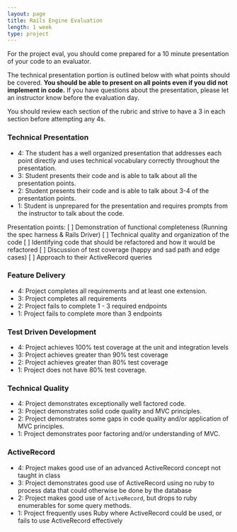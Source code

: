 ```yaml
---
layout: page
title: Rails Engine Evaluation
length: 1 week
type: project
---
```


For the project eval, you should come prepared for a 10 minute presentation of your code to an evaluator.

The technical presentation portion is outlined below with what points should be covered. **You should be able to present on all points even if you did not implement in code.**  If you have questions about the presentation, please let an instructor know before the evaluation day.

You should review each section of the rubric and strive to have a 3 in each section before attempting any 4s.


### Technical Presentation

* 4: The student has a well organized presentation that addresses each point directly and uses technical vocabulary correctly throughout the presentation.
* 3: Student presents their code and is able to talk about all the presentation points.
* 2: Student presents their code and is able to talk about 3-4 of the presentation points.
* 1: Student is unprepared for the presentation and requires prompts from the instructor to talk about the code.

Presentation points:
  [ ] Demonstration of functional completeness (Running the spec harness & Rails Driver)
  [ ] Technical quality and organization of the code
  [ ] Identifying code that should be refactored and how it would be refactored
  [ ] Discussion of test coverage (happy and sad path and edge cases)
  [ ] Approach to their ActiveRecord queries

### Feature Delivery

* 4: Project completes all requirements and at least one extension.
* 3: Project completes all requirements
* 2: Project fails to complete 1 - 3 required endpoints
* 1: Project fails to complete more than 3 endpoints

### Test Driven Development

* 4: Project achieves 100% test coverage at the unit and integration levels
* 3: Project achieves greater than 90% test coverage
* 2: Project achieves greater than 80% test coverage
* 1: Project does not have 80% test coverage.

### Technical Quality

* 4: Project demonstrates exceptionally well factored code.
* 3: Project demonstrates solid code quality and MVC principles.
* 2: Project demonstrates some gaps in code quality and/or application of MVC principles.
* 1: Project demonstrates poor factoring and/or understanding of MVC.

### ActiveRecord

* 4: Project makes good use of an advanced ActiveRecord concept not taught in class
* 3: Project demonstrates good use of ActiveRecord using no ruby to process data that could otherwise be done by the database
* 2: Project makes good use of `ActiveRecord`, but drops to ruby enumerables for some query methods.
* 1: Project frequently uses Ruby where ActiveRecord could be used, or fails to use ActiveRecord effectively

